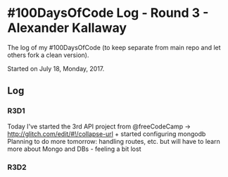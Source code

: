 # #100DaysOfCode Log - Round 3 - Alexander Kallaway
The log of my #100DaysOfCode (to keep separate from main repo and let others fork a clean version).

Started on July 18, Monday, 2017.

## Log

### R3D1 
Today I've started the 3rd API project from @freeCodeCamp -> http://glitch.com/edit/#!/collapse-url + started configuring mongodb
Planning to do more tomorrow: handling routes, etc. but will have to learn more about Mongo and DBs - feeling a bit lost

### R3D2

